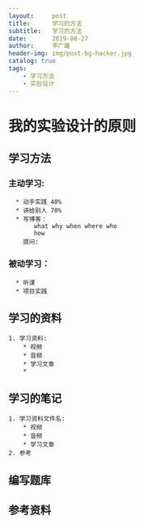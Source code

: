 ```yaml
---
layout:     post
title:      学习的方法
subtitle:   学习的方法
date:       2019-08-27
author:     李广雄
header-img: img/post-bg-hacker.jpg
catalog: true
tags:
    - 学习方法
    - 实验设计
---
```


# 我的实验设计的原则

## 学习方法

### 主动学习:
	  * 动手实践 40%
	  * 讲给别人 70%
	  * 写博客：
	       what why when where who
	       how
	    提问:
	           
### 被动学习：

	  * 听课	      
	  * 项目实践

## 学习的资料
	1. 学习资料:
		* 视频
		* 音频
		* 学习文章
		* 
   	

## 学习的笔记

	1. 学习资料文件名:
		* 视频
		* 音频
		* 学习文章
	2. 参考

## 编写题库



			
         
## 参考资料
	
